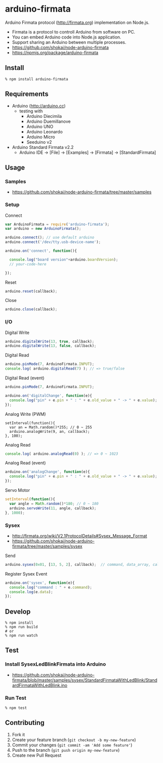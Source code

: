 arduino-firmata
===============
Arduino Firmata protocol (http://firmata.org) implementation on Node.js.

- Firmata is a protocol to controll Arduino from software on PC.
- You can embed Arduino code into Node.js application.
- Support sharing an Arduino between multiple processes.
- https://github.com/shokai/node-arduino-firmata
- https://npmjs.org/package/arduino-firmata


Install
-------

    % npm install arduino-firmata


Requirements
------------

* Arduino (http://arduino.cc)
  * testing with
    * Arduino Diecimila
    * Arduino Duemillanove
    * Arduino UNO
    * Arduino Leonardo
    * Arduino Micro
    * Seeduino v2
* Arduino Standard Firmata v2.2
  * Arduino IDE -> [File] -> [Examples] -> [Firmata] -> [StandardFirmata]


Usage
-----

### Samples

- https://github.com/shokai/node-arduino-firmata/tree/master/samples

### Setup

Connect
```javascript
var ArduinoFirmata = require('arduino-firmata');
var arduino = new ArduinoFirmata();

arduino.connect(); // use default arduino
arduino.connect('/dev/tty.usb-device-name');

arduino.on('connect', function(){

  console.log("board version"+arduino.boardVersion);
  // your-code-here

});
```

Reset
```javascript
arduino.reset(callback);
```

Close
```javascript
arduino.close(callback);
```


### I/O

Digital Write
```javascript
arduino.digitalWrite(13, true, callback);
arduino.digitalWrite(13, false, callback);
```

Digital Read
```javascript
arduino.pinMode(7, ArduinoFirmata.INPUT);
console.log( arduino.digitalRead(7) ); // => true/false
```

Digital Read (event)
```javascript
arduino.pinMode(7, ArduinoFirmata.INPUT);

arduino.on('digitalChange', function(e){
  console.log("pin" + e.pin + " : " + e.old_value + " -> " + e.value);
});
```

Analog Write (PWM)
```
setInterval(function(){
  var an = Math.random()*255; // 0 ~ 255
  arduino.analogWrite(9, an, callback);
}, 100);
```

Analog Read
```javascript
console.log( arduino.analogRead(0) ); // => 0 ~ 1023
```

Analog Read (event)
```javascript
arduino.on('analogChange', function(e){
  console.log("pin" + e.pin + " : " + e.old_value + " -> " + e.value);
});
```

Servo Motor
```javascript
setInterval(function(){
  var angle = Math.random()*180; // 0 ~ 180
  arduino.servoWrite(11, angle, callback);
}, 1000);
```

### Sysex

- http://firmata.org/wiki/V2.1ProtocolDetails#Sysex_Message_Format
- https://github.com/shokai/node-arduino-firmata/tree/master/samples/sysex

Send
```javascript
arduino.sysex(0x01, [13, 5, 2], callback);  // command, data_array, callback
```

Register Sysex Event
```javascript
arduino.on('sysex', function(e){
  console.log("command : " + e.command);
  console.log(e.data);
});
```


Develop
-------

    % npm install
    % npm run build
    # or
    % npm run watch

Test
----

### Install SysexLedBlinkFirmata into Arduino

* https://github.com/shokai/node-arduino-firmata/blob/master/samples/sysex/StandardFirmataWithLedBlink/StandardFirmataWithLedBlink.ino


### Run Test

    % npm test


Contributing
------------
1. Fork it
2. Create your feature branch (`git checkout -b my-new-feature`)
3. Commit your changes (`git commit -am 'Add some feature'`)
4. Push to the branch (`git push origin my-new-feature`)
5. Create new Pull Request
